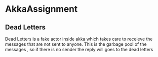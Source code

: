 # AkkaAssignment
## Dead Letters
Dead Letters is a fake actor inside akka which takes care to receieve the messages that are not sent to anyone. This is the garbage pool of the messages , so if there is no sender the reply will goes to the dead letters

